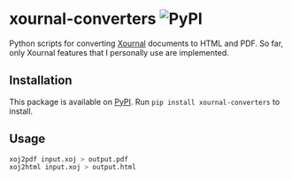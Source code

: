 xournal-converters ![PyPI](https://img.shields.io/pypi/v/xournal-converters.svg)
==================

Python scripts for converting [Xournal](http://xournal.sourceforge.net/) documents to HTML and PDF.
So far, only Xournal features that I personally use are implemented.

Installation
------------

This package is available on [PyPI](https://pypi.python.org/pypi/xournal-converters). Run `pip install xournal-converters` to install.

Usage
------------

```bash
xoj2pdf input.xoj > output.pdf
xoj2html input.xoj > output.html
```
